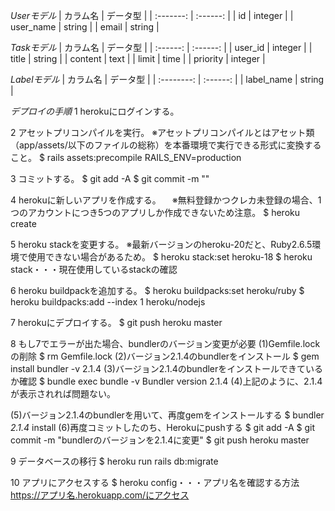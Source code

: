 *Userモデル*
| カラム名  | データ型 |
| :-------: | :------: |
| id        | integer  |
| user_name | string   |
| email     | string   |

*Taskモデル*
| カラム名 | データ型 |
| :------: | :------: |
| user_id  | integer  |
| title    | string   |
| content  | text     |
| limit    | time     |
| priority | integer  |

*Labelモデル*
| カラム名   | データ型 |
| :--------: | :------: |
| label_name | string   |

*デプロイの手順*
1 herokuにログインする。

2 アセットプリコンパイルを実行。
  ※アセットプリコンパイルとはアセット類（app/assets/以下のファイルの総称）を本番環境で実行できる形式に変換すること。
  $ rails assets:precompile RAILS_ENV=production

3 コミットする。
  $ git add -A
  $ git commit -m ""

4 herokuに新しいアプリを作成する。
　※無料登録かつクレカ未登録の場合、1つのアカウントにつき5つのアプリしか作成できないため注意。
  $ heroku create

5 heroku stackを変更する。
  ※最新バージョンのheroku-20だと、Ruby2.6.5環境で使用できない場合があるため。
  $ heroku stack:set heroku-18
  $ heroku stack・・・現在使用しているstackの確認

6 heroku buildpackを追加する。
  $ heroku buildpacks:set heroku/ruby
  $ heroku buildpacks:add --index 1 heroku/nodejs

7 herokuにデプロイする。
  $ git push heroku master

8 もし7でエラーが出た場合、bundlerのバージョン変更が必要
  (1)Gemfile.lockの削除
    $ rm Gemfile.lock
  (2)バージョン2.1.4のbundlerをインストール
    $ gem install bundler -v 2.1.4
  (3)バージョン2.1.4のbundlerをインストールできているか確認
    $ bundle exec bundle -v
    Bundler version 2.1.4
  (4)上記のように、2.1.4が表示されれば問題ない。

  (5)バージョン2.1.4のbundlerを用いて、再度gemをインストールする
    $ bundler _2.1.4_ install
  (6)再度コミットしたのち、Herokuにpushする
    $ git add -A
    $ git commit -m "bundlerのバージョンを2.1.4に変更"
    $ git push heroku master

9 データベースの移行
  $ heroku run rails db:migrate

10 アプリにアクセスする
  $ heroku config・・・アプリ名を確認する方法
  https://アプリ名.herokuapp.com/にアクセス
